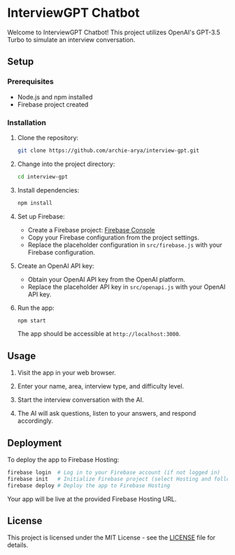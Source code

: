 
# InterviewGPT Chatbot

Welcome to InterviewGPT Chatbot! This project utilizes OpenAI's GPT-3.5 Turbo to simulate an interview conversation.

## Setup

### Prerequisites

- Node.js and npm installed
- Firebase project created

### Installation

1. Clone the repository:

   ```bash
   git clone https://github.com/archie-arya/interview-gpt.git
   ```

2. Change into the project directory:

   ```bash
   cd interview-gpt
   ```

3. Install dependencies:

   ```bash
   npm install
   ```

4. Set up Firebase:

   - Create a Firebase project: [Firebase Console](https://console.firebase.google.com/)
   - Copy your Firebase configuration from the project settings.
   - Replace the placeholder configuration in `src/firebase.js` with your Firebase configuration.

5. Create an OpenAI API key:

   - Obtain your OpenAI API key from the OpenAI platform.
   - Replace the placeholder API key in `src/openapi.js` with your OpenAI API key.

6. Run the app:

   ```bash
   npm start
   ```

   The app should be accessible at `http://localhost:3000`.

## Usage

1. Visit the app in your web browser.

2. Enter your name, area, interview type, and difficulty level.

3. Start the interview conversation with the AI.

4. The AI will ask questions, listen to your answers, and respond accordingly.

## Deployment

To deploy the app to Firebase Hosting:

```bash
firebase login  # Log in to your Firebase account (if not logged in)
firebase init   # Initialize Firebase project (select Hosting and follow the prompts)
firebase deploy # Deploy the app to Firebase Hosting
```

Your app will be live at the provided Firebase Hosting URL.

## License

This project is licensed under the MIT License - see the [LICENSE](LICENSE) file for details.
